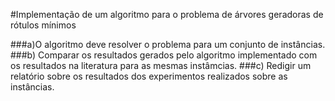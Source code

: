 #Implementação de um algoritmo para o problema de árvores geradoras de rótulos mínimos

###a)O algoritmo deve resolver o problema para um conjunto de instâncias.
###b) Comparar os resultados gerados pelo algoritmo implementado com os resultados na literatura para as mesmas instâmcias.
###c) Redigir um relatório sobre os resultados dos experimentos realizados sobre as instâncias.

